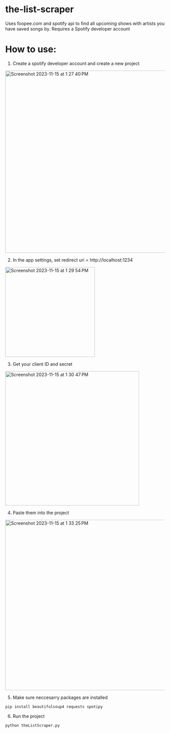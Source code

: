 # the-list-scraper
Uses foopee.com and spotify api to find all upcoming shows with artists you have saved songs by. Requires a Spotify developer account

# How to use:
1. Create a spotify developer account and create a new project
<img width="574" alt="Screenshot 2023-11-15 at 1 27 40 PM" src="https://github.com/Deanstirrat/the-list-scraper/assets/37011725/669160f0-32ba-40af-9f6e-c72eebaba431">


2. In the app settings, set redirect uri = http://localhost:1234
<img width="283" alt="Screenshot 2023-11-15 at 1 29 54 PM" src="https://github.com/Deanstirrat/the-list-scraper/assets/37011725/fb7862ba-07bf-429d-a278-c5f3d45a211e">


3. Get your client ID and secret
<img width="423" alt="Screenshot 2023-11-15 at 1 30 47 PM" src="https://github.com/Deanstirrat/the-list-scraper/assets/37011725/db04a22d-8625-4af4-840a-5d812482b9b6">


4. Paste them into the project
<img width="537" alt="Screenshot 2023-11-15 at 1 33 25 PM" src="https://github.com/Deanstirrat/the-list-scraper/assets/37011725/b1760a09-9058-484b-aee3-cb2b6c77e588">


5. Make sure neccesarry packages are installed
```
pip install beautifulsoup4 requests spotipy
```
6. Run the project
```
python theListScraper.py
```
